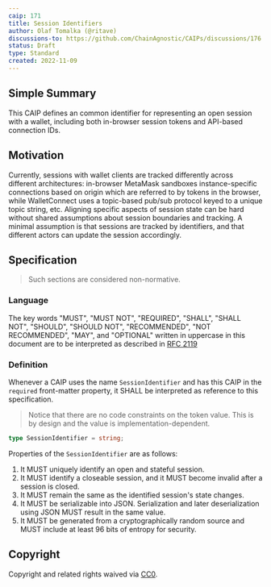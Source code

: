 ```yaml
---
caip: 171
title: Session Identifiers
author: Olaf Tomalka (@ritave)
discussions-to: https://github.com/ChainAgnostic/CAIPs/discussions/176
status: Draft
type: Standard
created: 2022-11-09
---
```


## Simple Summary

This CAIP defines an common identifier for representing an open session with a
wallet, including both in-browser session tokens and API-based connection IDs.

## Motivation

Currently, sessions with wallet clients are tracked differently across different
architectures: in-browser MetaMask sandboxes instance-specific connections based
on origin which are referred to by tokens in the browser, while WalletConnect
uses a topic-based pub/sub protocol keyed to a unique topic string, etc.
Aligning specific aspects of session state can be hard without shared
assumptions about session boundaries and tracking. A minimal assumption is that
sessions are tracked by identifiers, and that different actors can update the
session accordingly.

## Specification

> Such sections are considered non-normative.

### Language

The key words "MUST", "MUST NOT", "REQUIRED", "SHALL", "SHALL NOT", "SHOULD",
"SHOULD NOT", "RECOMMENDED", "NOT RECOMMENDED", "MAY", and "OPTIONAL" written in
uppercase in this document are to be interpreted as described in [RFC
2119](https://www.ietf.org/rfc/rfc2119.txt)

### Definition

Whenever a CAIP uses the name `SessionIdentifier` and has this CAIP in the
`required` front-matter property, it SHALL be interpreted as reference to this
specification.

> Notice that there are no code constraints on the token value. This is by
> design and the value is implementation-dependent.

```typescript
type SessionIdentifier = string;
```

Properties of the `SessionIdentifier` are as follows:
1. It MUST uniquely identify an open and stateful session. 
2. It MUST identify a closeable session, and it MUST become invalid
   after a session is closed.
3. It MUST remain the same as the identified session's state changes.
4. It MUST be serializable into JSON. Serialization and later deserialization using
JSON MUST result in the same value.
5. It MUST be generated from a cryptographically random source and MUST include at least 96 bits of entropy for security.

## Copyright

Copyright and related rights waived via
[CC0](https://creativecommons.org/publicdomain/zero/1.0/).
